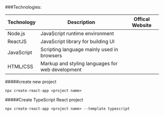 ###Technologies:

| Technology | Description                                      | Offical Website |
| ---------- | ------------------------------------------------ | --------------- |
| Node.js    | JavaScript runtime environment                   |                 |
| ReactJS    | JavaScript library for building UI               |                 |
| JavaScript | Scripting language mainly used in browsers       |                 |
| HTML/CSS   | Markup and styling languages for web development |                 |

#####create new project

```
npx create-react-app <project name>
```

#####Create TypeScript React project

```
npx create-react-app <project name> --template typescript
```
